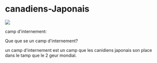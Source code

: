  # canadiens-Japonais
<img src="https://www.google.com/search?q=internment+camp&safe=strict&rlz=1C5CHFA_enCA535CA535&source=lnms&tbm=isch&sa=X&ved=2ahUKEwjbssLB_e_nAhWPLc0KHY9xAu4Q_AUoAXoECBQQAw&biw=1440&bih=789#imgrc=pSkfxVuKykQqIM"> 



camp d'internement:




Que que se un camp d'internement?

   un camp d'internement est un camp que les canidiens japonais son place dans 
    le tamp que le 2 geur mondial.
